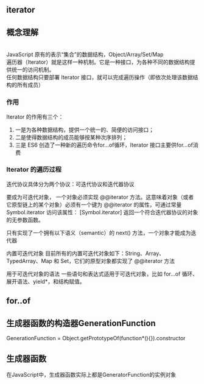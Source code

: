 ## iterator
## 概念理解
<br>JavaScript 原有的表示“集合”的数据结构，Object/Array/Set/Map
<br>遍历器（Iterator）就是这样一种机制。它是一种接口，为各种不同的数据结构提供统一的访问机制。
<br>任何数据结构只要部署 Iterator 接口，就可以完成遍历操作（即依次处理该数据结构的所有成员）

### 作用
Iterator 的作用有三个：
1. 一是为各种数据结构，提供一个统一的、简便的访问接口；
2. 二是使得数据结构的成员能够按某种次序排列；
3. 三是 ES6 创造了一种新的遍历命令for...of循环，Iterator 接口主要供for...of消费

### Iterator 的遍历过程

迭代协议具体分为两个协议：可迭代协议和迭代器协议

要成为可迭代对象， 一个对象必须实现 @@iterator 方法。这意味着对象（或者它原型链上的某个对象）必须有一个键为 @@iterator 的属性，可通过常量 Symbol.iterator 访问该属性：
[Symbol.iterator]	返回一个符合迭代器协议的对象的无参数函数。

只有实现了一个拥有以下语义（semantic）的 next() 方法，一个对象才能成为迭代器

内置可迭代对象
目前所有的内置可迭代对象如下：String、Array、TypedArray、Map 和 Set，它们的原型对象都实现了 @@iterator 方法


用于可迭代对象的语法
一些语句和表达式适用于可迭代对象，比如 for...of 循环、展开语法、yield*，和结构赋值。

## for..of


## 生成器函数的构造器GenerationFunction
GenerationFunction = Object.getPrototypeOf(function*(){}).constructor

## 生成器函数
在JavaScript中，生成器函数实际上都是GeneratorFunction的实例对象

